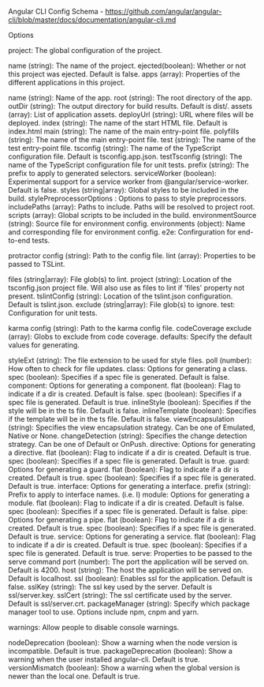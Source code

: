 Angular CLI Config Schema - https://github.com/angular/angular-cli/blob/master/docs/documentation/angular-cli.md

Options

project: The global configuration of the project.

name (string): The name of the project.
ejected(boolean): Whether or not this project was ejected. Default is false.
apps (array): Properties of the different applications in this project.

name (string): Name of the app.
root (string): The root directory of the app.
outDir (string): The output directory for build results. Default is dist/.
assets (array): List of application assets.
deployUrl (string): URL where files will be deployed.
index (string): The name of the start HTML file. Default is index.html
main (string): The name of the main entry-point file.
polyfills (string): The name of the main entry-point file.
test (string): The name of the test entry-point file.
tsconfig (string): The name of the TypeScript configuration file. Default is tsconfig.app.json.
testTsconfig (string): The name of the TypeScript configuration file for unit tests.
prefix (string): The prefix to apply to generated selectors.
serviceWorker (boolean): Experimental support for a service worker from @angular/service-worker. Default is false.
styles (string|array): Global styles to be included in the build.
stylePreprocessorOptions : Options to pass to style preprocessors.
includePaths (array): Paths to include. Paths will be resolved to project root.
scripts (array): Global scripts to be included in the build.
environmentSource (string): Source file for environment config.
environments (object): Name and corresponding file for environment config.
e2e: Confirguration for end-to-end tests.

protractor
config (string): Path to the config file.
lint (array): Properties to be passed to TSLint.

files (string|array): File glob(s) to lint.
project (string): Location of the tsconfig.json project file. Will also use as files to lint if 'files' property not present.
tslintConfig (string): Location of the tslint.json configuration. Default is tslint.json.
exclude (string|array): File glob(s) to ignore.
test: Configuration for unit tests.

karma
config (string): Path to the karma config file.
codeCoverage
exclude (array): Globs to exclude from code coverage.
defaults: Specify the default values for generating.

styleExt (string): The file extension to be used for style files.
poll (number): How often to check for file updates.
class: Options for generating a class.
spec (boolean): Specifies if a spec file is generated. Default is false.
component: Options for generating a component.
flat (boolean): Flag to indicate if a dir is created. Default is false.
spec (boolean): Specifies if a spec file is generated. Default is true.
inlineStyle (boolean): Specifies if the style will be in the ts file. Default is false.
inlineTemplate (boolean): Specifies if the template will be in the ts file. Default is false.
viewEncapsulation (string): Specifies the view encapsulation strategy. Can be one of Emulated, Native or None.
changeDetection (string): Specifies the change detection strategy. Can be one of Default or OnPush.
directive: Options for generating a directive.
flat (boolean): Flag to indicate if a dir is created. Default is true.
spec (boolean): Specifies if a spec file is generated. Default is true.
guard: Options for generating a guard.
flat (boolean): Flag to indicate if a dir is created. Default is true.
spec (boolean): Specifies if a spec file is generated. Default is true.
interface: Options for generating a interface.
prefix (string): Prefix to apply to interface names. (i.e. I)
module: Options for generating a module.
flat (boolean): Flag to indicate if a dir is created. Default is false.
spec (boolean): Specifies if a spec file is generated. Default is false.
pipe: Options for generating a pipe.
flat (boolean): Flag to indicate if a dir is created. Default is true.
spec (boolean): Specifies if a spec file is generated. Default is true.
service: Options for generating a service.
flat (boolean): Flag to indicate if a dir is created. Default is true.
spec (boolean): Specifies if a spec file is generated. Default is true.
serve: Properties to be passed to the serve command
port (number): The port the application will be served on. Default is 4200.
host (string): The host the application will be served on. Default is localhost.
ssl (boolean): Enables ssl for the application. Default is false.
sslKey (string): The ssl key used by the server. Default is ssl/server.key.
sslCert (string): The ssl certificate used by the server. Default is ssl/server.crt.
packageManager (string): Specify which package manager tool to use. Options include npm, cnpm and yarn.

warnings: Allow people to disable console warnings.

nodeDeprecation (boolean): Show a warning when the node version is incompatible. Default is true.
packageDeprecation (boolean): Show a warning when the user installed angular-cli. Default is true.
versionMismatch (boolean): Show a warning when the global version is newer than the local one. Default is true.
